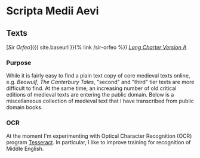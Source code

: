 # Scripta Medii Aevi

## Texts

[*Sir Orfeo*]({{ site.baseurl }}{% link /sir-orfeo %})
[*Long Charter Version A*](https://calebmolstad.github.io/scriptamediiaevi/long-charter-a)

### Purpose
While it is fairly easy to find a plain text copy of core medieval texts online, e.g. *Beowulf*, *The Canterbury Tales*, "second" and "third" tier texts are more difficult to find. At the same time, an increasing number of old critical editions of medieval texts are entering the public domain. Below is a miscellaneous collection of medieval text that I have transcribed from public domain books.

### OCR
At the moment I'm experimenting with Optical Character Recognition (OCR) program [Tesseract](https://github.com/tesseract-ocr/tesseract). In particular, I like to improve training for recognition of Middle English.
